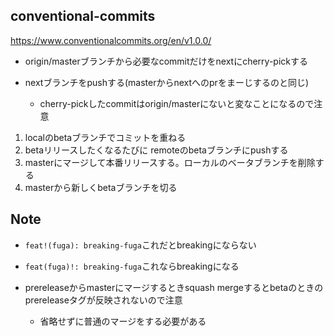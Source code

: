 ## conventional-commits
https://www.conventionalcommits.org/en/v1.0.0/

- origin/masterブランチから必要なcommitだけをnextにcherry-pickする
- nextブランチをpushする(masterからnextへのprをまーじするのと同じ)

  - cherry-pickしたcommitはorigin/masterにないと変なことになるので注意
  
1. localのbetaブランチでコミットを重ねる
1. betaリリースしたくなるたびに remoteのbetaブランチにpushする
1. masterにマージして本番リリースする。ローカルのベータブランチを削除する
1. masterから新しくbetaブランチを切る


## Note
- `feat!(fuga): breaking-fuga`これだとbreakingにならない
- `feat(fuga)!: breaking-fuga`これならbreakingになる

- prereleaseからmasterにマージするときsquash mergeするとbetaのときのprereleaseタグが反映されないので注意
  - 省略せずに普通のマージをする必要がある
